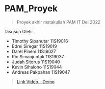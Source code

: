 # PAM_Proyek
> Proyek akhir matakuliah PAM IT Del 2022

Disusun Oleh:
- Timothy Sipahutar 11S19016
- Edrei Siregar 11S19019
- Darel Pinem 11S19027
- Rio Simanjuntak 11S19037
- Judah Sitorus 11S19040
- Kevin Sihaloho 11S19044
- Andreas Pakpahan 11S19047

> [Link Video - Demo](https://youtu.be/jiZKmryrRLQ)
